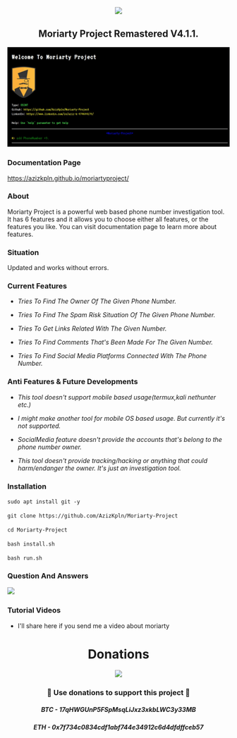 <p align="center" width="100%">
    <img width="19%" src="https://i.ibb.co/bvKNrwx/t5179.png">
</p>
<h2 align="center" width="100%">Moriarty Project Remastered V4.1.1.</h2>

![](banners/gif.gif)

### Documentation Page

<a href="https://azizkpln.github.io/moriartyproject/" target="_blank">https://azizkpln.github.io/moriartyproject/</a>

### About
Moriarty Project is a powerful web based phone number investigation tool. It has 6 features and it allows you to choose either all features, or the features you like. You can visit documentation page to learn more about features.

### Situation
Updated and works without errors.

### Current Features
- *Tries To Find The Owner Of The Given Phone Number.*

- *Tries To Find The Spam Risk Situation Of The Given Phone Number.*

- *Tries To Get Links Related With The Given Number.*

- *Tries To Find Comments That's Been Made For The Given Number.*

- *Tries To Find Social Media Platforms Connected With The Phone Number.*

### Anti Features & Future Developments
- *This tool doesn't support mobile based usage(termux,kali nethunter etc.)*

- *I might make another tool for mobile OS based usage. But currently it's not supported.*

- *SocialMedia feature doesn't provide the accounts that's belong to the phone number owner.*

- *This tool doesn't provide tracking/hacking or anything that could harm/endanger the owner. It's just an investigation tool.*



### Installation
````
sudo apt install git -y

git clone https://github.com/AzizKpln/Moriarty-Project

cd Moriarty-Project

bash install.sh

bash run.sh
````

### Question And Answers
![](https://i.ibb.co/26ycxZb/Capture.png)

### Tutorial Videos
* I'll share here if you send me a video about moriarty

<h1 align="center" width="100%">Donations</h1>
<p align="center" width="100%">
    <img width="19%" src="https://i.ibb.co/HXmPjDm/heart3.png">
</p>
<h3 align="center">🙌 Use donations to support this project 🙌</h3>
<h5 align="center">BTC - 17qHWGUnP5FSpMsqLiJxz3xkbLWC3y33MB</h5>
<h5 align="center">ETH - 0x7f734c0834cdf1abf744e34912c6d4dfdffceb57</h5>
